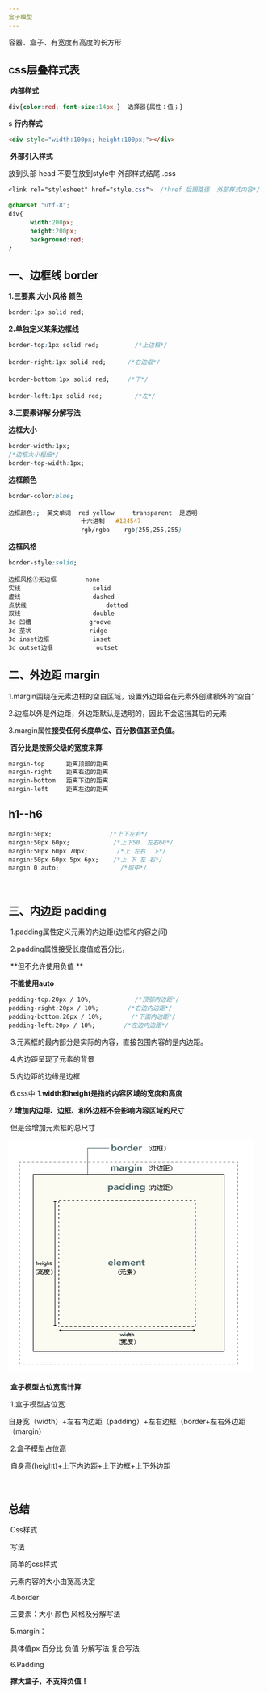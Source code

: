 ```yaml
---
盒子模型
---
```


容器、盒子、有宽度有高度的长方形

## css层叠样式表

​    **内部样式**

```css
div{color:red; font-size:14px;}  选择器{属性：值；}
```

s    **行内样式**

```html
<div style="width:100px; height:100px;"></div>
```

​    **外部引入样式**

放到头部 head 不要在放到style中  外部样式结尾  .css

```css
<link rel="stylesheet" href="style.css">  /*href 后跟路径  外部样式内容*/
```

```css
@charset "utf-8";
div{
      width:200px;
      height:200px;
      background:red;
}
```

## 一、边框线  border

**1.三要素 大小 风格 颜色**

```css
border:1px solid red;
```

**2.单独定义某条边框线**

```css
border-top:1px solid red;          /*上边框*/

border-right:1px solid red;      /*右边框*/

border-bottom:1px solid red;     /*下*/

border-left:1px solid red;         /*左*/
```

 **3.三要素详解 分解写法**

**边框大小**

```css
border-width:1px;
/*边框大小粗细*/
border-top-width:1px;
```

**边框颜色**

```css
border-color:blue;

边框颜色:;  英文单词  red yellow     transparent  是透明
                    十六进制   #124547
                    rgb/rgba    rgb(255,255,255)
```

**边框风格**

```css
border-style:solid;

边框风格①无边框        none
实线                    solid
虚线                    dashed
点状线                      dotted
双线                    double
3d 凹槽                groove
3d 垄状                ridge
3d inset边框            inset
3d outset边框            outset
```

## 二、外边距  margin

1.margin围绕在元素边框的空白区域，设置外边距会在元素外创建额外的“空白”

2.边框以外是外边距，外边距默认是透明的，因此不会这挡其后的元素

3.margin属性**接受任何长度单位、百分数值甚至负值。**

​    **百分比是按照父级的宽度来算**

```css
margin-top      距离顶部的距离
margin-right    距离右边的距离
margin-bottom   距离下边的距离
margin-left     距离左边的距离
```

## h1--h6

```css
margin:50px;                /*上下左右*/
margin:50px 60px;            /*上下50  左右60*/
margin:50px 60px 70px;        /*上 左右  下*/
margin:50px 60px 5px 6px;    /*上 下 左 右*/
margin 0 auto;                 /*居中*/
```

​                        

## 三、内边距 padding

​    1.padding属性定义元素的内边距(边框和内容之间)

​    2.padding属性接受长度值或百分比，

​    **但不允许使用负值 **

​    **不能使用auto**

```css
padding-top:20px / 10%;            /*顶部内边距*/
padding-right:20px / 10%;        /*右边内边距*/
padding-bottom:20px / 10%;        /*下面内边距*/
padding-left:20px / 10%;        /*左边内边距*/
```

​    3.元素框的最内部分是实际的内容，直接包围内容的是内边距。

​    4.内边距呈现了元素的背景

​    5.内边距的边缘是边框

​    6.css中  1.**width和height是指的内容区域的宽度和高度**

​             2.**增加内边距、边框、和外边框不会影响内容区域的尺寸**

​            但是会增加元素框的总尺寸

 ![1](03-盒子模型.assets/1.png)

​    **盒子模型占位宽高计算**

​        1.盒子模型占位宽

​        自身宽（width）+左右内边距（padding）+左右边框（border+左右外边距（margin）

​        2.盒子模型占位高

​        自身高(height)+上下内边距+上下边框+上下外边距

​    

## 总结

​        Css样式

​        写法

​        简单的css样式

​        元素内容的大小由宽高决定

​        4.border

​        三要素：大小 颜色 风格及分解写法

​        5.margin：

​        具体值px 百分比 负值 分解写法 复合写法

​        6.Padding

​        **撑大盒子，不支持负值！**